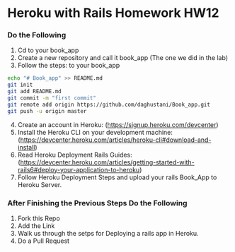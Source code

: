 # Heroku with Rails Homework HW12

### Do the Following
1. Cd to your book_app 
2. Create a new repository and call it book_app (The one we did in the lab)
3. Follow the steps: to your book_app
```Bash
echo "# Book_app" >> README.md
git init
git add README.md
git commit -m "first commit"
git remote add origin https://github.com/daghustani/Book_app.git
git push -u origin master
```
4. Create an account in Heroku: (https://signup.heroku.com/devcenter)
5. Install the Heroku CLI on your development machine: (https://devcenter.heroku.com/articles/heroku-cli#download-and-install)
6. Read Heroku Deployment Rails Guides: (https://devcenter.heroku.com/articles/getting-started-with-rails6#deploy-your-application-to-heroku) 
7. Follow Heroku Deployment Steps and upload your rails Book_App to Heroku Server.

### After Finishing the Previous Steps Do the Following
1. Fork this Repo
2. Add the Link
3. Walk us through the setps for Deploying a rails app in Heroku.
4. Do a Pull Request


